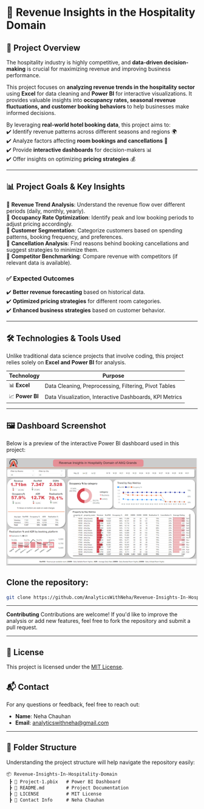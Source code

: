 # 🚀 Revenue Insights in the Hospitality Domain  

## 📌 Project Overview  
The hospitality industry is highly competitive, and **data-driven decision-making** is crucial for maximizing revenue and improving business performance.  

This project focuses on **analyzing revenue trends in the hospitality sector** using **Excel** for data cleaning and **Power BI** for interactive visualizations. It provides valuable insights into **occupancy rates, seasonal revenue fluctuations, and customer booking behaviors** to help businesses make informed decisions.  

By leveraging **real-world hotel booking data**, this project aims to:  
✔️ Identify revenue patterns across different seasons and regions 🌍  
✔️ Analyze factors affecting **room bookings and cancellations** 🏨  
✔️ Provide **interactive dashboards** for decision-makers 📊  
✔️ Offer insights on optimizing **pricing strategies** 💰  

---

## 📊 Project Goals & Key Insights  
🔹 **Revenue Trend Analysis**: Understand the revenue flow over different periods (daily, monthly, yearly).  
🔹 **Occupancy Rate Optimization**: Identify peak and low booking periods to adjust pricing accordingly.  
🔹 **Customer Segmentation**: Categorize customers based on spending patterns, booking frequency, and preferences.  
🔹 **Cancellation Analysis**: Find reasons behind booking cancellations and suggest strategies to minimize them.  
🔹 **Competitor Benchmarking**: Compare revenue with competitors (if relevant data is available).  

### ✅ Expected Outcomes  
✔️ **Better revenue forecasting** based on historical data.  
✔️ **Optimized pricing strategies** for different room categories.  
✔️ **Enhanced business strategies** based on customer behavior.  

---

## 🛠 Technologies & Tools Used  
Unlike traditional data science projects that involve coding, this project relies solely on **Excel and Power BI** for analysis.  

| **Technology** | **Purpose** |  
|--------------|------------|  
| 📊 **Excel** | Data Cleaning, Preprocessing, Filtering, Pivot Tables |  
| 📈 **Power BI** | Data Visualization, Interactive Dashboards, KPI Metrics |  

---

## 🖼️ Dashboard Screenshot
Below is a preview of the interactive Power BI dashboard used in this project:

![Dashboard Screenshot](dashboard-preview.png)

## Clone the repository:
```bash
git clone https://github.com/AnalyticsWithNeha/Revenue-Insights-In-Hospitality-Domain.git
```

---

**Contributing**
Contributions are welcome! If you'd like to improve the analysis or add new features, feel free to fork the repository and submit a pull request.

---

## 📄 License
This project is licensed under the [MIT License](LICENSE).

## 📬 Contact
For any questions or feedback, feel free to reach out:
- **Name**: Neha Chauhan
- **Email**: analyticswithneha@gmail.com

---

## 📂 Folder Structure  
Understanding the project structure will help navigate the repository easily:  

```plaintext
📦 Revenue-Insights-In-Hospitality-Domain   
 ┣ 📜 Project-1.pbix   # Power BI Dashboard  
 ┣ 📜 README.md        # Project Documentation  
 ┣ 📜 LICENSE          # MIT License 
 ┣ 📜 Contact Info     # Neha Chauhan